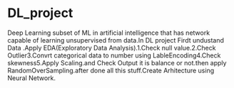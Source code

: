 # DL_project
Deep Learning subset of ML in artificial intelligence that has network capable of learning unsupervised from data.In DL project Firdt undustand Data .Apply EDA(Exploratory Data Analysis).1.Check null value.2.Check Outlier3.Convrt categorical data to number using LableEncoding4.Check skewness5.Apply Scaling.and Check Output it is balance or not.then apply RandomOverSampling.after done all this stuff.Create Arhitecture using Neural Network.
